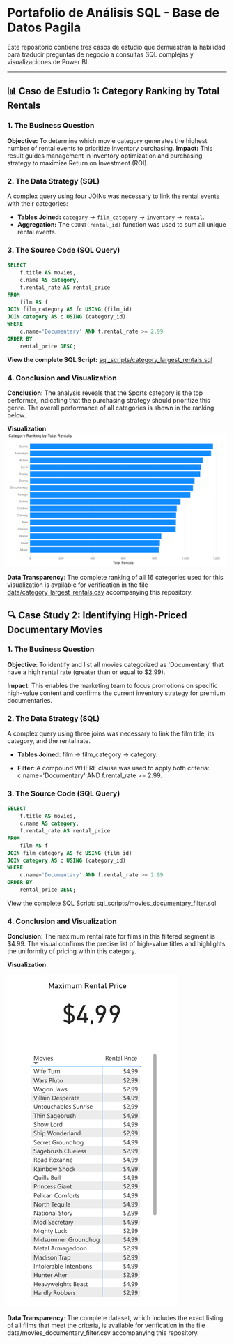 # Portafolio de Análisis SQL - Base de Datos Pagila

Este repositorio contiene tres casos de estudio que demuestran la habilidad para traducir preguntas de negocio a consultas SQL complejas y visualizaciones de Power BI.

---

## 📊 Caso de Estudio 1: Category Ranking by Total Rentals

### 1. The Business Question
**Objective:** To determine which movie category generates the highest number of rental events to prioritize inventory purchasing.
**Impact:** This result guides management in inventory optimization and purchasing strategy to maximize Return on Investment (ROI).

### 2. The Data Strategy (SQL)
A complex query using four JOINs was necessary to link the rental events with their categories:
* **Tables Joined:** `category` → `film_category` → `inventory` → `rental`.
* **Aggregation:** The `COUNT(rental_id)` function was used to sum all unique rental events.

### 3. The Source Code (SQL Query)
```sql
SELECT
    f.title AS movies,
    c.name AS category,
    f.rental_rate AS rental_price
FROM
    film AS f
JOIN film_category AS fc USING (film_id)
JOIN category AS c USING (category_id)
WHERE
    c.name='Documentary' AND f.rental_rate >= 2.99
ORDER BY
    rental_price DESC;
```
**View the complete SQL Script:** [sql_scripts/category_largest_rentals.sql](./sql_scripts/category_largest_rentals.sql)

### 4. Conclusion and Visualization

**Conclusion**:
The analysis reveals that the Sports category is the top performer, indicating that the purchasing strategy should prioritize this genre. The overall performance of all categories is shown in the ranking below.

**Visualization**:
![Category Ranking Bar Chart](visualizations/category_largest_rentals.png) 

**Data Transparency**:
The complete ranking of all 16 categories used for this visualization is available for verification in the file [data/category_largest_rentals.csv](./data/category_largest_rentals.csv) accompanying this repository.


## 🔍 Case Study 2: Identifying High-Priced Documentary Movies

### 1. The Business Question
**Objective**: To identify and list all movies categorized as 'Documentary' that have a high rental rate (greater than or equal to $2.99).

**Impact**: This enables the marketing team to focus promotions on specific high-value content and confirms the current inventory strategy for premium documentaries.

### 2. The Data Strategy (SQL)
A complex query using three joins was necessary to link the film title, its category, and the rental rate.

* **Tables Joined**: film → film_category → category.

* **Filter**: A compound WHERE clause was used to apply both criteria: c.name='Documentary' AND f.rental_rate >= 2.99.

### 3. The Source Code (SQL Query)
```sql
SELECT
    f.title AS movies,
    c.name AS category,
    f.rental_rate AS rental_price
FROM
    film AS f
JOIN film_category AS fc USING (film_id)
JOIN category AS c USING (category_id)
WHERE
    c.name='Documentary' AND f.rental_rate >= 2.99
ORDER BY
    rental_price DESC;
```
View the complete SQL Script: sql_scripts/movies_documentary_filter.sql

### 4. Conclusion and Visualization
**Conclusion**: The maximum rental rate for films in this filtered segment is $4.99. The visual confirms the precise list of high-value titles and highlights the uniformity of pricing within this category.

**Visualization**:

![Documentary Movies Table and Card](visualizations/movies_documentary_filter.png)

**Data Transparency**: The complete dataset, which includes the exact listing of all films that meet the criteria, is available for verification in the file data/movies_documentary_filter.csv accompanying this repository.
